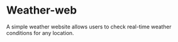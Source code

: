 # Weather-web
A simple weather website allows users to check real-time weather conditions for any location.
